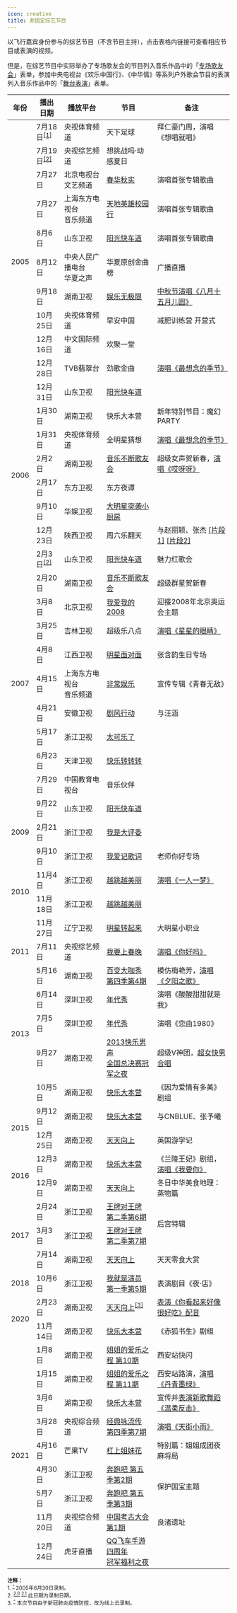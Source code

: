 ```yaml
---
icon: creative
title: 非固定综艺节目
---
```


以飞行嘉宾身份参与的综艺节目（不含节目主持），点击表格内链接可查看相应节目或表演的视频。

但是，在综艺节目中实际举办了专场歌友会的节目列入音乐作品中的「[专场歌友会](/music/concert/)」表单，参加中央电视台《欢乐中国行》、《中华情》等系列户外歌会节目的表演列入音乐作品中的「[舞台表演](/music/stage/cctv/)」表单。

<table>
<thead>
<tr>
    <th>年份</th>
    <th>播出日期</th>
    <th>播放平台</th>
    <th>节目</th>
    <th>备注</th>
</tr>
</thead>
<tbody>
<tr>
    <td rowspan="11">2005</td>
    <td>7月18日<sup id="cite_ref-1"><a href="#cite_note-1">[1]</a></sup></td>
    <td>央视体育频道</td>
    <td>天下足球</td>
    <td>拜仁豪门周，演唱《想唱就唱》</td>
</tr>
<tr>
    <td>7月19日<sup id="cite_ref-2-0"><a href="#cite_note-2-0">[2]</a></sup></td>
    <td>央视综艺频道</td>
    <td>想挑战吗·动感夏日</td>
    <td></td>
</tr>
<tr>
    <td>7月27日</td>
    <td>北京电视台文艺频道</td>
    <td><a href="https://v.youku.com/v_show/id_XMTMzNTA3NzI0" target="_blank" rel="noopener noreferrer">春华秋实</a></td>
    <td>演唱首张专辑歌曲</td>
</tr>
<tr>
    <td>7月27日</td>
    <td>上海东方电视台<br/>音乐频道</td>
    <td><a href="http://v.youku.com/v_show/id_XOTM1NzA1Mjg" target="_blank" rel="noopener noreferrer">天地英雄校园行</a></td>
    <td>演唱首张专辑歌曲</td>
</tr>
<tr>
    <td>8月6日</td>
    <td>山东卫视</td>
    <td><a href="https://www.bilibili.com/video/BV1ra411c7Eh" target="_blank" rel="noopener noreferrer">阳光快车道</a></td>
    <td>演唱首张专辑歌曲</td>
</tr>
<tr>
    <td>8月12日</td>
    <td>中央人民广播电台<br/>华夏之声</td>
    <td>华夏原创金曲榜</td>
    <td>广播直播</td>
</tr>
<tr>
    <td>9月18日</td>
    <td>湖南卫视</td>
    <td><a href="https://www.youtube.com/watch?v=Y30sd-CAvbM" target="_blank" rel="noopener noreferrer">娱乐无极限</a></td>
    <td><a href="https://www.bilibili.com/video/BV1154y1r7aA" target="_blank" rel="noopener noreferrer">中秋节演唱《八月十五月儿圆》</a></td>
</tr>
<tr>
    <td>10月25日</td>
    <td>央视体育频道</td>
    <td>早安中国</td>
    <td>减肥训练营 开营式</td>
</tr>
<tr>
    <td>12月16日</td>
    <td>中文国际频道</td>
    <td>欢聚一堂</td>
    <td></td>
</tr>
<tr>
    <td>12月28日</td>
    <td>TVB翡翠台</td>
    <td>劲歌金曲</td>
    <td><a href="https://v.youku.com/v_show/id_XMTMxNzcxNjAzNg" target="_blank" rel="noopener noreferrer">演唱《最想念的季节》</a></td>
</tr>
<tr>
    <td>12月31日</td>
    <td>山东卫视</td>
    <td><a href="https://www.iqiyi.com/w_19rsslu6v1.html" target="_blank" rel="noopener noreferrer">阳光快车道</a></td>
    <td></td>
</tr>
<tr>
    <td rowspan="6">2006</td>
    <td>1月30日</td>
    <td>湖南卫视</td>
    <td>快乐大本营</td>
    <td>新年特别节目：魔幻PARTY</td>
</tr>
<tr>
    <td>1月31日</td>
    <td>央视体育频道</td>
    <td>全明星猜想</td>
    <td><a href="https://www.bilibili.com/video/BV17g4y1v7sp?p=14" target="_blank" rel="noopener noreferrer">演唱《最想念的季节》</a></td>
</tr>
<tr>
    <td>2月2日</td>
    <td>湖南卫视</td>
    <td><a href="https://www.bilibili.com/video/BV1RW41147Ru" target="_blank" rel="noopener noreferrer">音乐不断歌友会</a></td>
    <td>超级女声贺新春，<a href="https://www.bilibili.com/video/BV1F4411m7YX" target="_blank" rel="noopener noreferrer">演唱《哎呀呀》</a></td>
</tr>
<tr>
    <td>2月17日</td>
    <td>东方卫视</td>
    <td>东方夜谭</td>
    <td></td>
</tr>
<tr>
    <td>9月10日</td>
    <td>华娱卫视</td>
    <td><a href="https://v.youku.com/v_show/id_XMTY3MDMwMzI2MA" target="_blank" rel="noopener noreferrer">大明星突袭小厨房</a></td>
    <td></td>
</tr>
<tr>
    <td>12月23日</td>
    <td>陕西卫视</td>
    <td>周六乐翻天</td>
    <td>与赵丽颖、张杰 <a href="https://v.qq.com/x/page/0nYLEowMxgg.html" target="_blank" rel="noopener noreferrer">[片段1]</a> <a href="https://v.youku.com/v_show/id_XMzU5NDM2MTM1Ng==.html" target="_blank" rel="noopener noreferrer">[片段2]</a></td>
</tr>
<tr>
    <td rowspan="11">2007</td>
    <td>2月3日<sup id="cite_ref-2-1"><a href="#cite_note-2-1">[2]</a></sup></td>
    <td>山东卫视</td>
    <td><a href="https://v.youku.com/v_show/id_XMTEyMTQ3MzI0" target="_blank" rel="noopener noreferrer">阳光快车道</a></td>
    <td>魅力红歌会</td>
</tr>
<tr>
    <td>2月20日</td>
    <td>湖南卫视</td>
    <td><a href="https://v.youku.com/v_show/id_XMTA1ODEzMzQw" target="_blank" rel="noopener noreferrer">音乐不断歌友会</a></td>
    <td>超级群星贺新春</td>
</tr>
<tr>
    <td>3月8日</td>
    <td>北京卫视</td>
    <td><a href="https://www.bilibili.com/video/BV1uh411Q7zw" target="_blank" rel="noopener noreferrer">我爱我的2008</a></td>
    <td>迎接2008年北京奥运会主题</td>
</tr>
<tr>
    <td>3月25日</td>
    <td>吉林卫视</td>
    <td>超级乐八点</td>
    <td><a href="https://www.bilibili.com/video/BV1Qz411e7R7" target="_blank" rel="noopener noreferrer">演唱《星星的眼睛》</a></td>
</tr>
<tr>
    <td>4月8日</td>
    <td>江西卫视</td>
    <td><a href="https://v.youku.com/v_show/id_XMTExOTcxMjAw" target="_blank" rel="noopener noreferrer">明星面对面</a></td>
    <td>张含韵生日专场</td>
</tr>
<tr>
    <td>4月15日</td>
    <td>上海东方电视台<br/>音乐频道</td>
    <td><a href="https://v.youku.com/v_show/id_XMTExNzMzMzIw" target="_blank" rel="noopener noreferrer">非常娱乐</a></td>
    <td>宣传专辑《青春无敌》</td>
</tr>
<tr>
    <td>4月21日</td>
    <td>安徽卫视</td>
    <td><a href="https://v.youku.com/v_show/id_XMTEyOTk3MjI4" target="_blank" rel="noopener noreferrer">剧风行动</a></td>
    <td>与汪涵</td>
</tr>
<tr>
    <td>5月17日</td>
    <td>浙江卫视</td>
    <td><a href="https://weibo.com/5603452185/K5m2VDrjN" target="_blank" rel="noopener noreferrer">太可乐了</a></td>
    <td></td>
</tr>
<tr>
    <td>6月23日</td>
    <td>天津卫视</td>
    <td><a href="https://www.bilibili.com/video/BV13T4y1j7cH" target="_blank" rel="noopener noreferrer">快乐转转转</a></td>
    <td></td>
</tr>
<tr>
    <td>7月29日</td>
    <td>中国教育电视台</td>
    <td>音乐伙伴</td>
    <td></td>
</tr>
<tr>
    <td>9月22日</td>
    <td>山东卫视</td>
    <td><a href="https://v.youku.com/v_show/id_XMTEyOTkzOTgw" target="_blank" rel="noopener noreferrer">阳光快车道</a></td>
    <td></td>
</tr>
<tr>
    <td>2009</td>
    <td>2月21日</td>
    <td>浙江卫视</td>
    <td><a href="https://v.youku.com/v_show/id_XMTEwMzQyODYw" target="_blank" rel="noopener noreferrer">我是大评委</a></td>
    <td></td>
</tr>
<tr>
    <td rowspan="4">2010</td>
    <td>9月10日</td>
    <td>浙江卫视</td>
    <td><a href="https://v.youku.com/v_show/id_XMjA1ODUwMTU2" target="_blank" rel="noopener noreferrer">我爱记歌词</a></td>
    <td>老师你好专场</td>
</tr>
<tr>
    <td>11月4日</td>
    <td>浙江卫视</td>
    <td><a href="https://ent.cctv.com/2010/11/05/VIDE1355660922204508.shtml" target="_blank" rel="noopener noreferrer">越跳越美丽</a></td>
    <td><a href="https://www.bilibili.com/video/BV1bA411v7Ea" target="_blank" rel="noopener noreferrer">演唱《一人一梦》</a></td>
</tr>
<tr>
    <td>11月18日</td>
    <td>浙江卫视</td>
    <td><a href="https://ent.cctv.com/2010/11/19/VIDE1355660946985760.shtml" target="_blank" rel="noopener noreferrer">越跳越美丽</a></td>
    <td></td>
</tr>
<tr>
    <td>11月27日</td>
    <td>辽宁卫视</td>
    <td><a href="https://www.youtube.com/watch?v=ldVGCND5aPE" target="_blank" rel="noopener noreferrer">明星转起来</a></td>
    <td>大明星小职业</td>
</tr>
<tr>
    <td>2011</td>
    <td>7月11日</td>
    <td>央视综艺频道</td>
    <td><a href="https://tv.cctv.com/2011/07/11/VIDE1355632028689235.shtml" target="_blank" rel="noopener noreferrer">我要上春晚</a></td>
    <td><a href="https://www.bilibili.com/video/BV15x411k7Jb" target="_blank" rel="noopener noreferrer">演唱《你好吗》</a></td>
</tr>
<tr>
    <td rowspan="5">2013</td>
    <td>5月16日</td>
    <td>湖南卫视</td>
    <td><a href="https://www.mgtv.com/b/10770/3170282.html" target="_blank" rel="noopener noreferrer">百变大咖秀 第四季第4期</a></td>
    <td>模仿梅艳芳，<a href="https://www.bilibili.com/video/BV16k4y1B7DH" target="_blank" rel="noopener noreferrer">演唱《夕阳之歌》</a></td>
</tr>
<tr>
    <td>6月14日</td>
    <td>深圳卫视</td>
    <td><a href="https://www.youtube.com/watch?v=VMy3jw407-g" target="_blank" rel="noopener noreferrer">年代秀</a></td>
    <td>演唱《酸酸甜甜就是我》</td>
</tr>
<tr>
    <td>7月5日</td>
    <td>深圳卫视</td>
    <td><a href="https://v.youku.com/v_show/id_XNTgyNTc0MjMy" target="_blank" rel="noopener noreferrer">年代秀</a></td>
    <td>演唱《恋曲1980》</td>
</tr>
<tr>
    <td>9月27日</td>
    <td>湖南卫视</td>
    <td><a href="https://www.mgtv.com/b/5535/466920.html" target="_blank" rel="noopener noreferrer">2013快乐男声<br/>全国总决赛冠军之夜</a></td>
    <td>超级V神团，<a href="https://www.bilibili.com/video/BV1rb411H7rm" target="_blank" rel="noopener noreferrer">超女快男合唱</a></td>
</tr>
<tr>
    <td>10月5日</td>
    <td>湖南卫视</td>
    <td><a href="https://www.mgtv.com/b/10096/468857.html" target="_blank" rel="noopener noreferrer">快乐大本营</a></td>
    <td>《因为爱情有多美》剧组</td>
</tr>
<tr>
    <td rowspan="2">2015</td>
    <td>9月12日</td>
    <td>湖南卫视</td>
    <td><a href="https://www.mgtv.com/b/105380/3208599.html" target="_blank" rel="noopener noreferrer">快乐大本营</a></td>
    <td>与CNBLUE、张予曦</td>
</tr>
<tr>
    <td>12月25日</td>
    <td>湖南卫视</td>
    <td><a href="https://www.mgtv.com/b/105382/2931548.html" target="_blank" rel="noopener noreferrer">天天向上</a></td>
    <td>英国游学记</td>
</tr>
<tr>
    <td rowspan="2">2016</td>
    <td>12月3日</td>
    <td>湖南卫视</td>
    <td><a href="https://www.mgtv.com/b/290346/3727006.html" target="_blank" rel="noopener noreferrer">快乐大本营</a></td>
    <td>《兰陵王妃》剧组，<a href="https://www.bilibili.com/video/BV14r4y1K7U5" target="_blank" rel="noopener noreferrer">演唱《我要你》</a></td>
</tr>
<tr>
    <td>12月9日</td>
    <td>湖南卫视</td>
    <td><a href="https://www.mgtv.com/b/290349/3734762.html" target="_blank" rel="noopener noreferrer">天天向上</a></td>
    <td>冬日中华美食地理：蒸物篇</td>
</tr>
<tr>
    <td rowspan="3">2017</td>
    <td>2月24日</td>
    <td>浙江卫视</td>
    <td><a href="https://www.iqiyi.com/v_19rracza0s.html" target="_blank" rel="noopener noreferrer">王牌对王牌 第二季第6期</a></td>
    <td rowspan="2">后宫特辑</td>
</tr>
<tr>
    <td>3月3日</td>
    <td>浙江卫视</td>
    <td><a href="https://www.iqiyi.com/v_19rraaekp0.html" target="_blank" rel="noopener noreferrer">王牌对王牌 第二季第7期</a></td>
</tr>
<tr>
    <td>7月14日</td>
    <td>湖南卫视</td>
    <td><a href="https://www.mgtv.com/b/308734/4014842.html" target="_blank" rel="noopener noreferrer">天天向上</a></td>
    <td>天天零食大赏</td>
</tr>
<tr>
    <td>2018</td>
    <td>10月6日</td>
    <td>浙江卫视</td>
    <td><a href="https://www.iqiyi.com/v_19rwm9c1q8.html" target="_blank" rel="noopener noreferrer">我就是演员 第一季第5期</a></td>
    <td>表演剧目《夜·店》</td>
</tr>
<tr>
    <td rowspan="2">2020</td>
    <td>2月23日</td>
    <td>湖南卫视</td>
    <td><a href="https://www.mgtv.com/b/334728/7594196.html" target="_blank" rel="noopener noreferrer">天天向上</a><sup id="cite_ref-3"><a href="#cite_note-3">[3]</a></sup></td>
    <td><a href="https://www.bilibili.com/video/BV1r7411M7wu" target="_blank" rel="noopener noreferrer">表演《你看起来好像很好吃》配音</a></td>
</tr>
<tr>
    <td>11月14日</td>
    <td>湖南卫视</td>
    <td><a href="https://www.mgtv.com/b/334727/10311836.html" target="_blank" rel="noopener noreferrer">快乐大本营</a></td>
    <td>《赤狐书生》剧组</td>
</tr>
<tr>
    <td rowspan="10">2021</td>
    <td>1月8日</td>
    <td>湖南卫视</td>
    <td><a href="https://www.mgtv.com/b/348499/10832150.html" target="_blank" rel="noopener noreferrer">姐姐的爱乐之程 第10期</a></td>
    <td>西安站快闪</td>
</tr>
<tr>
    <td>1月15日</td>
    <td>湖南卫视</td>
    <td><a href="https://www.mgtv.com/b/348499/10898195.html" target="_blank" rel="noopener noreferrer">姐姐的爱乐之程 第11期</a></td>
    <td>西安站路演，<a href="https://www.bilibili.com/video/BV18o4y1o7q4" target="_blank" rel="noopener noreferrer">演唱《丹青墨绿》</a></td>
</tr>
<tr>
    <td>3月6日</td>
    <td>湖南卫视</td>
    <td><a href="https://www.mgtv.com/b/349986/11281573.html" target="_blank" rel="noopener noreferrer">快乐大本营</a></td>
    <td>宣传并<a href="https://www.bilibili.com/video/BV1oh411D7oo" target="_blank" rel="noopener noreferrer">表演新歌舞蹈《温柔反击》</a></td>
</tr>
<tr>
    <td>3月28日</td>
    <td>央视综合频道</td>
    <td><a href="https://tv.cctv.com/2021/03/28/VIDEwnwWKfQI0dlOf1qBTZPB210328.shtml" target="_blank" rel="noopener noreferrer">经典咏流传 第四季第7期</a></td>
    <td><a href="https://www.bilibili.com/video/BV1R5411P7sD" target="_blank" rel="noopener noreferrer">演唱《天街小雨》</a></td>
</tr>
<tr>
    <td>4月16日</td>
    <td>芒果TV</td>
    <td><a href="https://www.mgtv.com/b/365824/11689662.html" target="_blank" rel="noopener noreferrer">杠上姐妹花</a></td>
    <td>特别篇：姐姐成团夜麻将局</td>
</tr>
<tr>
    <td>4月30日</td>
    <td>浙江卫视</td>
    <td><a href="https://www.iqiyi.com/v_26x0eaoj98o.html" target="_blank" rel="noopener noreferrer">奔跑吧 第五季第2期</a></td>
    <td rowspan="2">保护国宝主题</td>
</tr>
<tr>
    <td>5月7日</td>
    <td>浙江卫视</td>
    <td><a href="https://www.iqiyi.com/v_1ksjynob77s.html" target="_blank" rel="noopener noreferrer">奔跑吧 第五季第3期</a></td>
</tr>
<tr>
    <td>11月20日</td>
    <td>央视综合频道</td>
    <td><a href="https://www.bilibili.com/video/BV17f4y1M7dC?p=1" target="_blank" rel="noopener noreferrer">中国考古大会 第1期</a></td>
    <td>良渚遗址</td>
</tr>
<tr>
    <td>12月24日</td>
    <td>虎牙直播</td>
    <td><a href="https://www.bilibili.com/video/BV19D4y1c7Nq" target="_blank" rel="noopener noreferrer">QQ飞车手游四周年<br/>冠军福利之夜</a></td>
    <td></td>
</tr>
</tbody>
</table>

<small>
<b>注释：</b><br/>
1. <sup id="cite_note-1"><a href="#cite_ref-1">^</a></sup> 2005年6月30日录制。<br/>
2. <sup id="cite_note-2-0"><a href="#cite_ref-2-0">2.0</a></sup> <sup id="cite_note-2-1"><a href="#cite_ref-2-1">2.1</a></sup> 此日期为录制日期。<br/>
3. <sup id="cite_note-3"><a href="#cite_ref-3">^</a></sup> 本次节目由于新冠肺炎疫情防控，改为线上云录制。
</small>
